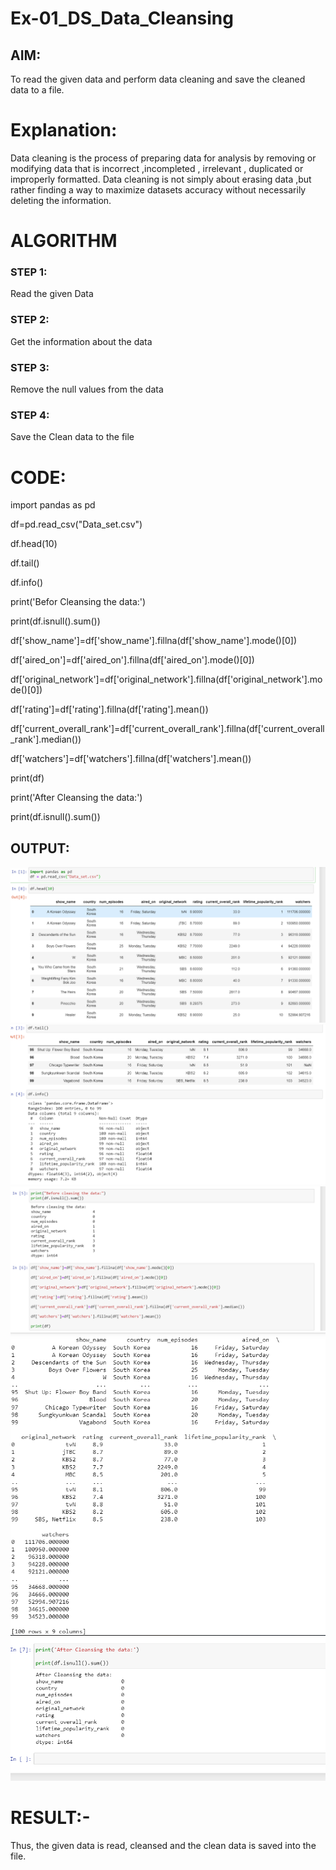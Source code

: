 # Ex-01_DS_Data_Cleansing


## AIM:
To read the given data and perform data cleaning and save the cleaned data to a file. 

# Explanation:
Data cleaning is the process of preparing data for analysis by removing or modifying data that is incorrect ,incompleted , irrelevant , duplicated or improperly formatted. 
Data cleaning is not simply about erasing data ,but rather finding a way to maximize datasets accuracy without necessarily deleting the information. 

# ALGORITHM
### STEP 1:
Read the given Data
### STEP 2:
Get the information about the data
### STEP 3:
Remove the null values from the data
### STEP 4:
Save the Clean data to the file


# CODE:

import pandas as pd

df=pd.read_csv("Data_set.csv")

df.head(10)

df.tail()

df.info()

print('Befor Cleansing the data:')

print(df.isnull().sum())

df['show_name']=df['show_name'].fillna(df['show_name'].mode()[0])

df['aired_on']=df['aired_on'].fillna(df['aired_on'].mode()[0])

df['original_network']=df['original_network'].fillna(df['original_network'].mode()[0])

df['rating']=df['rating'].fillna(df['rating'].mean())

df['current_overall_rank']=df['current_overall_rank'].fillna(df['current_overall_rank'].median())

df['watchers']=df['watchers'].fillna(df['watchers'].mean())

print(df)

print('After Cleansing the data:')

print(df.isnull().sum())

## OUTPUT:

![OUPUT](/data/d1.png)
![OUPUT](/data/d2.png)
![OUPUT](/data/d3.png)
![OUPUT](/data/d4.png)
![OUPUT](/data/d5.png)

# RESULT:-
Thus, the given data is read, cleansed and the clean data is saved into the file.